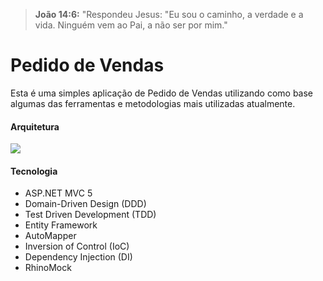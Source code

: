 > **João 14:6:** "Respondeu Jesus: "Eu sou o caminho, a verdade e a vida. Ninguém vem ao Pai, a não ser por mim."

# Pedido de Vendas

Esta é uma simples aplicação de Pedido de Vendas utilizando como base algumas das ferramentas e metodologias mais utilizadas atualmente.

#### Arquitetura
![](http://insidecode.com.br/apps/PedidoVendas/ddd_architecture.png)

#### Tecnologia

 - ASP.NET MVC 5
 - Domain-Driven Design (DDD)
 - Test Driven Development (TDD)
 - Entity Framework
 - AutoMapper
 - Inversion of Control (IoC)
 - Dependency Injection (DI)
 - RhinoMock
